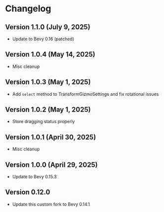 
# Changelog

## Version 1.1.0 (July 9, 2025)
* Update to Bevy 0.16 (patched)

## Version 1.0.4 (May 14, 2025)
* Misc cleanup

## Version 1.0.3 (May 1, 2025)
* Add `select` method to TransformGizmoSettings and fix rotational issues

## Version 1.0.2 (May 1, 2025)
* Store dragging status properly

## Version 1.0.1 (April 30, 2025)
* Misc cleanup

## Version 1.0.0 (April 29, 2025)
* Update to Bevy 0.15.3

## Version 0.12.0
* Update this custom fork to Bevy 0.14.1
